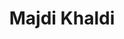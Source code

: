 ---
title: "Majdi Khaldi"
authors:
- "majdi-khaldi"
superuser: false
role: Student
organizations:
- name: EURECOM
  url: "http://www.eurecom.fr/en"

---